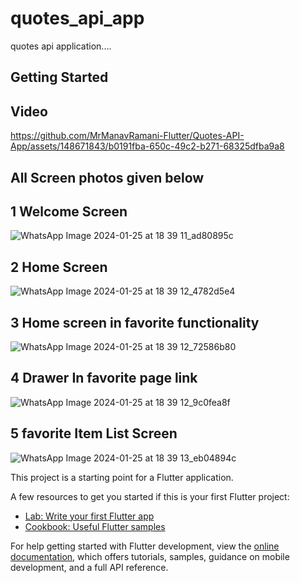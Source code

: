 # quotes_api_app

quotes api application....

## Getting Started
## Video 


https://github.com/MrManavRamani-Flutter/Quotes-API-App/assets/148671843/b0191fba-650c-49c2-b271-68325dfba9a8



## All Screen photos given below
## 1 Welcome Screen

![WhatsApp Image 2024-01-25 at 18 39 11_ad80895c](https://github.com/MrManavRamani-Flutter/Quotes-API-App/assets/148671843/4c0c5baf-0259-46d4-9956-43eb82dd5b93)

## 2 Home Screen 
![WhatsApp Image 2024-01-25 at 18 39 12_4782d5e4](https://github.com/MrManavRamani-Flutter/Quotes-API-App/assets/148671843/b5414364-06b7-4229-b312-73fbd96d2f5c)

## 3 Home screen in favorite functionality 
![WhatsApp Image 2024-01-25 at 18 39 12_72586b80](https://github.com/MrManavRamani-Flutter/Quotes-API-App/assets/148671843/038586dc-8e6c-4a2c-8aa1-93bdf3dbaa5f)

## 4 Drawer In favorite page link
![WhatsApp Image 2024-01-25 at 18 39 12_9c0fea8f](https://github.com/MrManavRamani-Flutter/Quotes-API-App/assets/148671843/62e82237-1856-41f3-aa68-67e5634bed1a)

## 5 favorite Item List Screen 
![WhatsApp Image 2024-01-25 at 18 39 13_eb04894c](https://github.com/MrManavRamani-Flutter/Quotes-API-App/assets/148671843/470474ec-84df-4a2d-b26a-920e4f27c80c)


This project is a starting point for a Flutter application.

A few resources to get you started if this is your first Flutter project:

- [Lab: Write your first Flutter app](https://docs.flutter.dev/get-started/codelab)
- [Cookbook: Useful Flutter samples](https://docs.flutter.dev/cookbook)

For help getting started with Flutter development, view the
[online documentation](https://docs.flutter.dev/), which offers tutorials,
samples, guidance on mobile development, and a full API reference.
